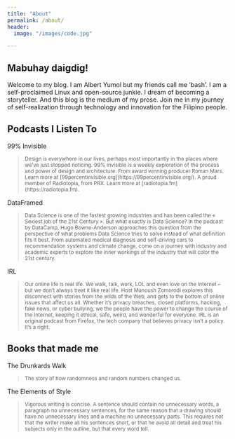 ```yaml
---
title: "About"
permalink: /about/
header:
  image: "/images/code.jpg"

---
```


<h2>Mabuhay daigdig!</h2>

Welcome to my blog. I am Albert Yumol but my friends call me ‘bash’. I am a self-proclaimed Linux and open-source junkie. I dream of becoming a storyteller. And this blog is the medium of my prose. Join me in my journey of self-realization through technology and innovation for the Filipino people.

<h2>Podcasts I Listen To</h2>

99% Invisible

<blockquote>
<small>Design is everywhere in our lives, perhaps most importantly in the places where we've just stopped noticing. 99% invisible is a weekly exploration of the process and power of design and architecture. From award winning producer Roman Mars. Learn more at [99percentinvisible.org](https://99percentinvisible.org/). A proud member of Radiotopia, from PRX. Learn more at [radiotopia.fm](https://radiotopia.fm).</small>
</blockquote>

DataFramed

<blockquote>
<small>Data Science is one of the fastest growing industries and has been called the « Sexiest job of the 21st Century ». But what exactly is Data Science? In the podcast by DataCamp, Hugo Bowne-Anderson approaches this question from the perspective of what problems Data Science tries to solve instead of what definition fits it best. From automated medical diagnosis and self-driving cars to recommendation systems and climate change, come on a journey with industry and academic experts to explore the inner workings of the industry that will color the 21st century.</small>
</blockquote>

IRL

<blockquote>
<small>Our online life is real life. We walk, talk, work, LOL and even love on the Internet – but we don’t always treat it like real life. Host Manoush Zomorodi explores this disconnect with stories from the wilds of the Web, and gets to the bottom of online issues that affect us all. Whether it’s privacy breaches, closed platforms, hacking, fake news, or cyber bullying, we the people have the power to change the course of the Internet, keeping it ethical, safe, weird, and wonderful for everyone. IRL is an original podcast from Firefox, the tech company that believes privacy isn’t a policy. It’s a right.</small>
</blockquote>

<h2>Books that made me</h2>

The Drunkards Walk

<blockquote>
<small>The story of how randomness and random numbers changed us.</small>
</blockquote>

The Elements of Style

<blockquote>
<small>Vigorous writing is concise. A sentence should contain no unnecessary words, a paragraph no unnecessary sentences, for the same reason that a drawing should have no unnecessary lines and a machine no unnecessary parts. This requires not that the writer make all his sentences short, or that he avoid all detail and treat his subjects only in the outline, but that every word tell.</small>
</blockquote>
